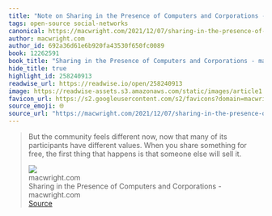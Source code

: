 ```yaml
---
title: "Note on Sharing in the Presence of Computers and Corporations - macwright.com via macwright.com"
tags: open-source social-networks
canonical: https://macwright.com/2021/12/07/sharing-in-the-presence-of-computers-and-corporations.html
author: macwright.com
author_id: 692a36d61e6b920fa43530f650fc0089
book: 12262591
book_title: "Sharing in the Presence of Computers and Corporations - macwright.com"
hide_title: true
highlight_id: 258240913
readwise_url: https://readwise.io/open/258240913
image: https://readwise-assets.s3.amazonaws.com/static/images/article1.be68295a7e40.png
favicon_url: https://s2.googleusercontent.com/s2/favicons?domain=macwright.com
source_emoji: 🌐
source_url: "https://macwright.com/2021/12/07/sharing-in-the-presence-of-computers-and-corporations.html#:~:text=But%20the%20community,will%20sell%20it."
---
```


> But the community feels different now, now that many of its participants have different values. When you share something for free, the first thing that happens is that someone else will sell it.
> <div class="quoteback-footer"><div class="quoteback-avatar"><img class="mini-favicon" src="https://s2.googleusercontent.com/s2/favicons?domain=macwright.com"></div><div class="quoteback-metadata"><div class="metadata-inner"><span style="display:none">FROM:</span><div aria-label="macwright.com" class="quoteback-author"> macwright.com</div><div aria-label="Sharing in the Presence of Computers and Corporations - macwright.com" class="quoteback-title"> Sharing in the Presence of Computers and Corporations - macwright.com</div></div></div><div class="quoteback-backlink"><a target="_blank" aria-label="go to the full text of this quotation" rel="noopener" href="https://macwright.com/2021/12/07/sharing-in-the-presence-of-computers-and-corporations.html#:~:text=But%20the%20community,will%20sell%20it." class="quoteback-arrow"> Source</a></div></div>